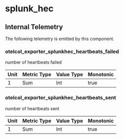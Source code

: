 [comment]: <> (Code generated by mdatagen. DO NOT EDIT.)

# splunk_hec

## Internal Telemetry

The following telemetry is emitted by this component.

### otelcol_exporter_splunkhec_heartbeats_failed

number of heartbeats failed

| Unit | Metric Type | Value Type | Monotonic |
| ---- | ----------- | ---------- | --------- |
| 1 | Sum | Int | true |

### otelcol_exporter_splunkhec_heartbeats_sent

number of heartbeats sent

| Unit | Metric Type | Value Type | Monotonic |
| ---- | ----------- | ---------- | --------- |
| 1 | Sum | Int | true |
